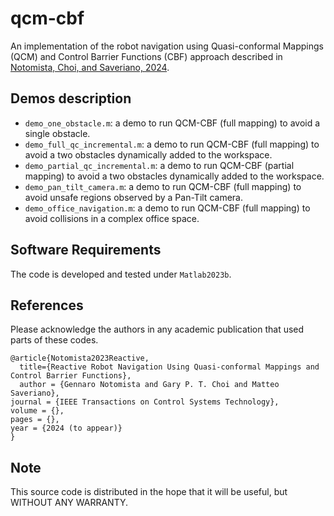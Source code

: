 # qcm-cbf
An implementation of the robot navigation using Quasi-conformal Mappings (QCM) and Control Barrier Functions (CBF) approach described in [Notomista, Choi, and Saveriano, 2024](https://arxiv.org/abs/2411.14908).

## Demos description
- `demo_one_obstacle.m`: a demo to run QCM-CBF (full mapping) to avoid a single obstacle.
- `demo_full_qc_incremental.m`: a demo to run QCM-CBF (full mapping) to avoid a two obstacles dynamically added to the workspace.
- `demo_partial_qc_incremental.m`: a demo to run QCM-CBF (partial mapping) to avoid a two obstacles dynamically added to the workspace.
- `demo_pan_tilt_camera.m`: a demo to run QCM-CBF (full mapping) to avoid unsafe regions observed by a Pan-Tilt camera.
- `demo_office_navigation.m`: a demo to run QCM-CBF (full mapping) to avoid collisions in a complex office space.


## Software Requirements
The code is developed and tested under `Matlab2023b`.

## References
Please acknowledge the authors in any academic publication that used parts of these codes.
```
@article{Notomista2023Reactive,
  title={Reactive Robot Navigation Using Quasi-conformal Mappings and Control Barrier Functions},
  author = {Gennaro Notomista and Gary P. T. Choi and Matteo Saveriano},
journal = {IEEE Transactions on Control Systems Technology},
volume = {},
pages = {},
year = {2024 (to appear)}
}
```

## Note
This source code is distributed in the hope that it will be useful, but WITHOUT ANY WARRANTY.
